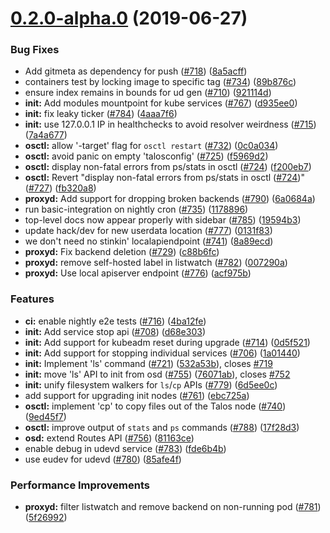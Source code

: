 # [0.2.0-alpha.0](https://github.com/andrewrynhard/talos/compare/v0.1.0-beta.0...v0.2.0-alpha.0) (2019-06-27)


### Bug Fixes

* Add gitmeta as dependency for push ([#718](https://github.com/andrewrynhard/talos/issues/718)) ([8a5acff](https://github.com/andrewrynhard/talos/commit/8a5acff))
* containers test by locking image to specific tag ([#734](https://github.com/andrewrynhard/talos/issues/734)) ([89b876c](https://github.com/andrewrynhard/talos/commit/89b876c))
* ensure index remains in bounds for ud gen ([#710](https://github.com/andrewrynhard/talos/issues/710)) ([921114d](https://github.com/andrewrynhard/talos/commit/921114d))
* **init:** Add modules mountpoint for kube services ([#767](https://github.com/andrewrynhard/talos/issues/767)) ([d935ee0](https://github.com/andrewrynhard/talos/commit/d935ee0))
* **init:** fix leaky ticker ([#784](https://github.com/andrewrynhard/talos/issues/784)) ([4aaa7f6](https://github.com/andrewrynhard/talos/commit/4aaa7f6))
* **init:** use 127.0.0.1 IP in healthchecks to avoid resolver weirdness ([#715](https://github.com/andrewrynhard/talos/issues/715)) ([7a4a677](https://github.com/andrewrynhard/talos/commit/7a4a677))
* **osctl:** allow '-target' flag for `osctl restart` ([#732](https://github.com/andrewrynhard/talos/issues/732)) ([0c0a034](https://github.com/andrewrynhard/talos/commit/0c0a034))
* **osctl:** avoid panic on empty 'talosconfig' ([#725](https://github.com/andrewrynhard/talos/issues/725)) ([f5969d2](https://github.com/andrewrynhard/talos/commit/f5969d2))
* **osctl:** display non-fatal errors from ps/stats in osctl ([#724](https://github.com/andrewrynhard/talos/issues/724)) ([f200eb7](https://github.com/andrewrynhard/talos/commit/f200eb7))
* **osctl:** Revert "display non-fatal errors from ps/stats in osctl ([#724](https://github.com/andrewrynhard/talos/issues/724))" ([#727](https://github.com/andrewrynhard/talos/issues/727)) ([fb320a8](https://github.com/andrewrynhard/talos/commit/fb320a8))
* **proxyd:** Add support for dropping broken backends ([#790](https://github.com/andrewrynhard/talos/issues/790)) ([6a0684a](https://github.com/andrewrynhard/talos/commit/6a0684a))
* run basic-integration on nightly cron ([#735](https://github.com/andrewrynhard/talos/issues/735)) ([1178896](https://github.com/andrewrynhard/talos/commit/1178896))
* top-level docs now appear properly with sidebar ([#785](https://github.com/andrewrynhard/talos/issues/785)) ([19594b3](https://github.com/andrewrynhard/talos/commit/19594b3))
* update hack/dev for new userdata location ([#777](https://github.com/andrewrynhard/talos/issues/777)) ([0131f83](https://github.com/andrewrynhard/talos/commit/0131f83))
* we don't need no stinkin' localapiendpoint ([#741](https://github.com/andrewrynhard/talos/issues/741)) ([8a89ecd](https://github.com/andrewrynhard/talos/commit/8a89ecd))
* **proxyd:** Fix backend deletion ([#729](https://github.com/andrewrynhard/talos/issues/729)) ([c88b6fc](https://github.com/andrewrynhard/talos/commit/c88b6fc))
* **proxyd:** remove self-hosted label in listwatch ([#782](https://github.com/andrewrynhard/talos/issues/782)) ([007290a](https://github.com/andrewrynhard/talos/commit/007290a))
* **proxyd:** Use local apiserver endpoint ([#776](https://github.com/andrewrynhard/talos/issues/776)) ([acf975b](https://github.com/andrewrynhard/talos/commit/acf975b))


### Features

* **ci:** enable nightly e2e tests ([#716](https://github.com/andrewrynhard/talos/issues/716)) ([4ba12fe](https://github.com/andrewrynhard/talos/commit/4ba12fe))
* **init:** Add service stop api ([#708](https://github.com/andrewrynhard/talos/issues/708)) ([d68e303](https://github.com/andrewrynhard/talos/commit/d68e303))
* **init:** Add support for kubeadm reset during upgrade ([#714](https://github.com/andrewrynhard/talos/issues/714)) ([0d5f521](https://github.com/andrewrynhard/talos/commit/0d5f521))
* **init:** Add support for stopping individual services ([#706](https://github.com/andrewrynhard/talos/issues/706)) ([1a01440](https://github.com/andrewrynhard/talos/commit/1a01440))
* **init:** Implement 'ls' command ([#721](https://github.com/andrewrynhard/talos/issues/721)) ([532a53b](https://github.com/andrewrynhard/talos/commit/532a53b)), closes [#719](https://github.com/andrewrynhard/talos/issues/719)
* **init:** move 'ls' API to init from osd ([#755](https://github.com/andrewrynhard/talos/issues/755)) ([76071ab](https://github.com/andrewrynhard/talos/commit/76071ab)), closes [#752](https://github.com/andrewrynhard/talos/issues/752)
* **init:** unify filesystem walkers for `ls`/`cp` APIs ([#779](https://github.com/andrewrynhard/talos/issues/779)) ([6d5ee0c](https://github.com/andrewrynhard/talos/commit/6d5ee0c))
* add support for upgrading init nodes ([#761](https://github.com/andrewrynhard/talos/issues/761)) ([ebc725a](https://github.com/andrewrynhard/talos/commit/ebc725a))
* **osctl:** implement 'cp' to copy files out of the Talos node ([#740](https://github.com/andrewrynhard/talos/issues/740)) ([9ed45f7](https://github.com/andrewrynhard/talos/commit/9ed45f7))
* **osctl:** improve output of `stats` and `ps` commands ([#788](https://github.com/andrewrynhard/talos/issues/788)) ([17f28d3](https://github.com/andrewrynhard/talos/commit/17f28d3))
* **osd:** extend Routes API ([#756](https://github.com/andrewrynhard/talos/issues/756)) ([81163ce](https://github.com/andrewrynhard/talos/commit/81163ce))
* enable debug in udevd service ([#783](https://github.com/andrewrynhard/talos/issues/783)) ([fde6b4b](https://github.com/andrewrynhard/talos/commit/fde6b4b))
* use eudev for udevd ([#780](https://github.com/andrewrynhard/talos/issues/780)) ([85afe4f](https://github.com/andrewrynhard/talos/commit/85afe4f))


### Performance Improvements

* **proxyd:** filter listwatch and remove backend on non-running pod ([#781](https://github.com/andrewrynhard/talos/issues/781)) ([5f26992](https://github.com/andrewrynhard/talos/commit/5f26992))
